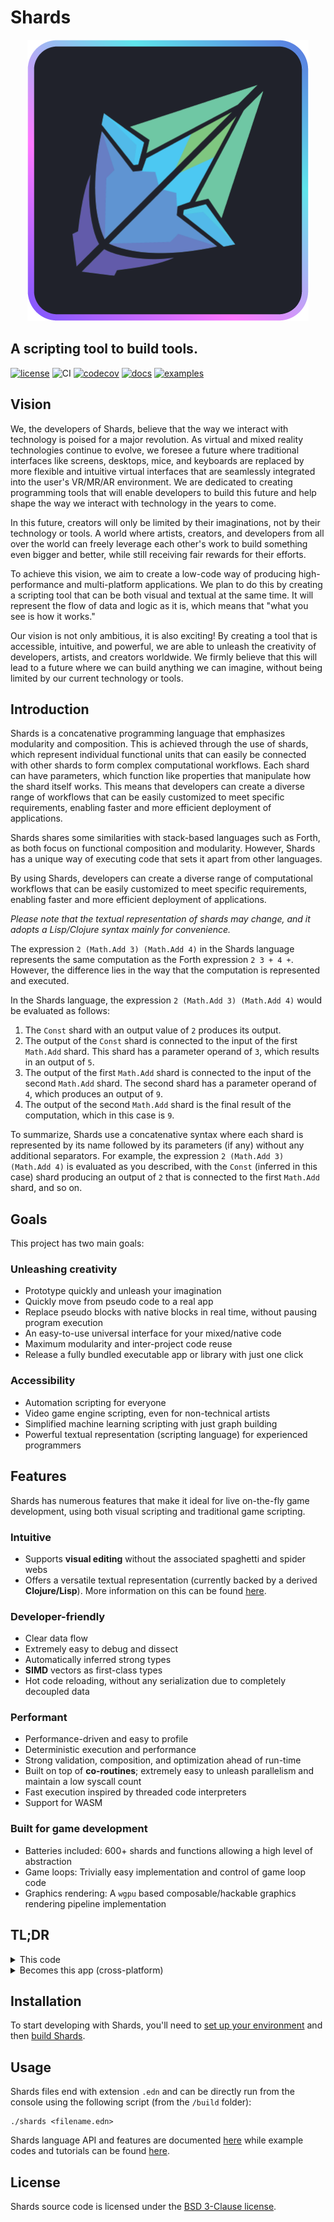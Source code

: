 # Shards

<p align="center">
  <img width="450" src="assets/ShardsLogo.png">
</p>

## A scripting tool to build tools.

[![license](https://img.shields.io/github/license/fragcolor-xyz/shards)](./LICENSE)
![CI](https://github.com/fragcolor-xyz/shards/workflows/CI/badge.svg)
[![codecov](https://codecov.io/gh/fragcolor-xyz/shards/branch/devel/graph/badge.svg?token=4PMT2FQFDS)](https://codecov.io/gh/fragcolor-xyz/shards)
[![docs](https://img.shields.io/badge/docs-API-blueviolet)](https://docs.fragcolor.xyz/)
[![examples](https://img.shields.io/badge/learn-examples-blue)](https://learn.fragcolor.xyz/)

## Vision

We, the developers of Shards, believe that the way we interact with technology is poised for a major revolution. As virtual and mixed reality technologies continue to evolve, we foresee a future where traditional interfaces like screens, desktops, mice, and keyboards are replaced by more flexible and intuitive virtual interfaces that are seamlessly integrated into the user's VR/MR/AR environment. We are dedicated to creating programming tools that will enable developers to build this future and help shape the way we interact with technology in the years to come.

In this future, creators will only be limited by their imaginations, not by their technology or tools. A world where artists, creators, and developers from all over the world can freely leverage each other's work to build something even bigger and better, while still receiving fair rewards for their efforts.

To achieve this vision, we aim to create a low-code way of producing high-performance and multi-platform applications. We plan to do this by creating a scripting tool that can be both visual and textual at the same time. It will represent the flow of data and logic as it is, which means that "what you see is how it works."

Our vision is not only ambitious, it is also exciting! By creating a tool that is accessible, intuitive, and powerful, we are able to unleash the creativity of developers, artists, and creators worldwide. We firmly believe that this will lead to a future where we can build anything we can imagine, without being limited by our current technology or tools.

## Introduction

Shards is a concatenative programming language that emphasizes modularity and composition. This is achieved through the use of shards, which represent individual functional units that can easily be connected with other shards to form complex computational workflows. Each shard can have parameters, which function like properties that manipulate how the shard itself works. This means that developers can create a diverse range of workflows that can be easily customized to meet specific requirements, enabling faster and more efficient deployment of applications.

Shards shares some similarities with stack-based languages such as Forth, as both focus on functional composition and modularity. However, Shards has a unique way of executing code that sets it apart from other languages.

By using Shards, developers can create a diverse range of computational workflows that can be easily customized to meet specific requirements, enabling faster and more efficient deployment of applications.

*Please note that the textual representation of shards may change, and it adopts a Lisp/Clojure syntax mainly for convenience.*

The expression `2 (Math.Add 3) (Math.Add 4)` in the Shards language represents the same computation as the Forth expression `2 3 + 4 +`. However, the difference lies in the way that the computation is represented and executed.

In the Shards language, the expression `2 (Math.Add 3) (Math.Add 4)` would be evaluated as follows:

1. The `Const` shard with an output value of `2` produces its output.
2. The output of the `Const` shard is connected to the input of the first `Math.Add` shard. This shard has a parameter operand of `3`, which results in an output of `5`.
3. The output of the first `Math.Add` shard is connected to the input of the second `Math.Add` shard. The second shard has a parameter operand of `4`, which produces an output of `9`.
4. The output of the second `Math.Add` shard is the final result of the computation, which in this case is `9`.

To summarize, Shards use a concatenative syntax where each shard is represented by its name followed by its parameters (if any) without any additional separators. For example, the expression `2 (Math.Add 3) (Math.Add 4)` is evaluated as you described, with the `Const` (inferred in this case) shard producing an output of `2` that is connected to the first `Math.Add` shard, and so on.


## Goals

This project has two main goals:

### Unleashing creativity

- Prototype quickly and unleash your imagination
- Quickly move from pseudo code to a real app
- Replace pseudo blocks with native blocks in real time, without pausing program execution
- An easy-to-use universal interface for your mixed/native code
- Maximum modularity and inter-project code reuse
- Release a fully bundled executable app or library with just one click

### Accessibility

- Automation scripting for everyone
- Video game engine scripting, even for non-technical artists
- Simplified machine learning scripting with just graph building
- Powerful textual representation (scripting language) for experienced programmers

## Features

Shards has numerous features that make it ideal for live on-the-fly game development, using both visual scripting and traditional game scripting.

### Intuitive

- Supports **visual editing** without the associated spaghetti and spider webs
- Offers a versatile textual representation (currently backed by a derived **Clojure/Lisp**). More information on this can be found [here](https://docs.fragcolor.xyz/docs/shards/).

### Developer-friendly

- Clear data flow
- Extremely easy to debug and dissect
- Automatically inferred strong types
- **SIMD** vectors as first-class types
- Hot code reloading, without any serialization due to completely decoupled data

### Performant

- Performance-driven and easy to profile
- Deterministic execution and performance
- Strong validation, composition, and optimization ahead of run-time
- Built on top of **co-routines**; extremely easy to unleash parallelism and maintain a low syscall count
- Fast execution inspired by threaded code interpreters
- Support for WASM

### Built for game development

- Batteries included: 600+ shards and functions allowing a high level of abstraction
- Game loops: Trivially easy implementation and control of game loop code
- Graphics rendering: A `wgpu` based composable/hackable graphics rendering pipeline implementation

## TL;DR

<details><summary>This code</summary>

```clojure
(defwire action
  (Pause 2.0)
  (Msg "This happened 2 seconds later"))

(defmesh main)

(defloop main-loop
  (GFX.MainWindow
   :Title "My Window"
   :Width 400 :Height 200
   :Contents
   (->
    (Setup
     (GFX.DrawQueue) >= .ui-draw-queue
     (GFX.UIPass .ui-draw-queue) >> .render-steps)
    .ui-draw-queue (GFX.ClearQueue)

    (UI
     .ui-draw-queue
     (UI.Window
      :Title "My UI Window"
      :Contents
      (->
       "Hello world"   (UI.Label)
       "Hello world 2" (UI.Label)
       "Hello world 3" (UI.Label)
       (UI.Button
        "Push me!"
        (-> (Msg "Action!")
            (Detach action)))
       (UI.Checkbox "" .checked)
       .checked
       (When (Is true)
             (-> "Hello optional world" (UI.Label))))))

    (GFX.Render :Steps .render-steps))))

(schedule main main-loop)
(run main 0.02)
```
</details>

<details><summary>Becomes this app (cross-platform)</summary>

  ![](assets/simple1.PNG)

</details>

## Installation

To start developing with Shards, you'll need to [set up your environment](https://docs.fragcolor.xyz/contribute/getting-started/) and then [build Shards](https://docs.fragcolor.xyz/contribute/code/build-shards/).

## Usage

Shards files end with extension `.edn` and can be directly run from the console using the following script (from the `/build` folder):

```
./shards <filename.edn>
```

Shards language API and features are documented [here](https://docs.fragcolor.xyz/docs/) while example codes and tutorials can be found [here](https://learn.fragcolor.xyz/).

## License

Shards source code is licensed under the [BSD 3-Clause license](./LICENSE).
